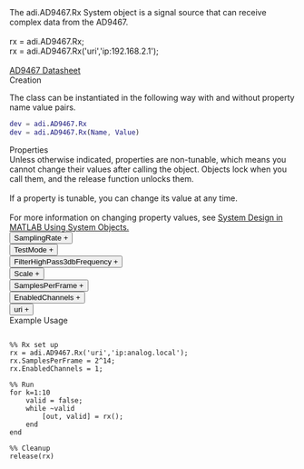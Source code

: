 

<!-- <div class="sysobj_h1">adi.AD9467.Rx</div> -->

<!-- <div class="sysobj_top_desc">
Receive data from Analog Devices AD9361 transceiver
</div> -->

<!-- <div class="sysobj_desc_title">Description</div> -->

<div class="sysobj_desc_txt">
<span>
    The adi.AD9467.Rx System object is a signal source that can receive<br>    complex data from the AD9467.<br> <br>    rx = adi.AD9467.Rx;<br>    rx = adi.AD9467.Rx('uri','ip:192.168.2.1');<br> <br>    <a href="http://www.analog.com/media/en/technical-documentation/data-sheets/AD9467.pdf">AD9467 Datasheet</a><br>
</span>

</div>

<div class="sysobj_desc_title">Creation</div>

The class can be instantiated in the following way with and without property name value pairs.

```matlab
dev = adi.AD9467.Rx
dev = adi.AD9467.Rx(Name, Value)
```

<div class="sysobj_desc_title">Properties</div>

<div class="sysobj_desc_txt">
<span>
Unless otherwise indicated, properties are non-tunable, which means you cannot change their values after calling the object. Objects lock when you call them, and the release function unlocks them.
<br><br>
If a property is tunable, you can change its value at any time.
<br><br>
For more information on changing property values, see <a href="https://www.mathworks.com/help/matlab/matlab_prog/system-design-in-matlab-using-system-objects.html">System Design in MATLAB Using System Objects.</a>
</span>
</div>
<div class="property">
  <button type="button" onclick="collapse('SamplingRate')" class="collapsible-property collapsible-property-SamplingRate">SamplingRate <span style="text-align:right" class="plus-SamplingRate">+</span></button>
  <div class="content content-SamplingRate" style="display: none;">
    <p style="padding: 0px;">Baseband sampling rate in Hz, specified as a scalar in samples per second. This value read from the hardware after the object is setup.</p>
  </div>
  </div>
<div class="property">
  <button type="button" onclick="collapse('TestMode')" class="collapsible-property collapsible-property-TestMode">TestMode <span style="text-align:right" class="plus-TestMode">+</span></button>
  <div class="content content-TestMode" style="display: none;">
    <p style="padding: 0px;">Select ADC test mode. Options are: 'off' 'midscale_short' 'pos_fullscale' 'neg_fullscale' 'checkerboard' 'pn_long' 'pn_short' 'one_zero_toggle'</p>
  </div>
  </div>
<div class="property">
  <button type="button" onclick="collapse('FilterHighPass3dbFrequency')" class="collapsible-property collapsible-property-FilterHighPass3dbFrequency">FilterHighPass3dbFrequency <span style="text-align:right" class="plus-FilterHighPass3dbFrequency">+</span></button>
  <div class="content content-FilterHighPass3dbFrequency" style="display: none;">
    <p style="padding: 0px;">FilterHighPass3dbFrequency</p>
  </div>
  </div>
<div class="property">
  <button type="button" onclick="collapse('Scale')" class="collapsible-property collapsible-property-Scale">Scale <span style="text-align:right" class="plus-Scale">+</span></button>
  <div class="content content-Scale" style="display: none;">
    <p style="padding: 0px;">Scale received data. Possible options are: 0.030517 0.032043 0.033569 0.035095 0.036621 0.038146</p>
  </div>
  </div>
<div class="property">
  <button type="button" onclick="collapse('SamplesPerFrame')" class="collapsible-property collapsible-property-SamplesPerFrame">SamplesPerFrame <span style="text-align:right" class="plus-SamplesPerFrame">+</span></button>
  <div class="content content-SamplesPerFrame" style="display: none;">
    <p style="padding: 0px;">Number of samples per frame, specified as an even positive integer from 2 to 16,777,216. Using values less than 3660 can yield poor performance.Help for adi.AD9467.Rx/SamplesPerFrame is inherited from superclass adi.AD9467.Base</p>
  </div>
  </div>
<div class="property">
  <button type="button" onclick="collapse('EnabledChannels')" class="collapsible-property collapsible-property-EnabledChannels">EnabledChannels <span style="text-align:right" class="plus-EnabledChannels">+</span></button>
  <div class="content content-EnabledChannels" style="display: none;">
    <p style="padding: 0px;">Indexs of channels to be enabled. Input should be a [1xN] vector with the indexes of channels to be enabled. Order is irrelevant</p>
  </div>
  </div>
<div class="property">
  <button type="button" onclick="collapse('uri')" class="collapsible-property collapsible-property-uri">uri <span style="text-align:right" class="plus-uri">+</span></button>
  <div class="content content-uri" style="display: none;">
    <p style="padding: 0px;">Hostname or IP address of remote libIIO deviceHelp for adi.AD9467.Rx/uri is inherited from superclass matlabshared.libiio.base</p>
  </div>
  </div>

<div class="sysobj_desc_title">Example Usage</div>

```

%% Rx set up
rx = adi.AD9467.Rx('uri','ip:analog.local');
rx.SamplesPerFrame = 2^14;
rx.EnabledChannels = 1;

%% Run
for k=1:10
    valid = false;
    while ~valid
        [out, valid] = rx();
    end
end

%% Cleanup
release(rx)

```